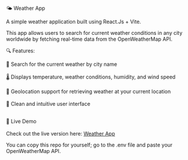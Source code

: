 🌤️ Weather App

A simple weather application built using React.Js + Vite.

This app allows users to search for current weather conditions in any city worldwide by fetching real-time data from the OpenWeatherMap API.

🔍 Features:

🔎 Search for the current weather by city name <br></br>
🌡️ Displays temperature, weather conditions, humidity, and wind speed <br></br>
📍 Geolocation support for retrieving weather at your current location <br></br>
🎨 Clean and intuitive user interface <br></br>


🚀 Live Demo <br></br>
Check out the live version here: [Weather App](https://luis-troccoli.github.io/weather-app/)

You can copy this repo for yourself; go to the .env file and paste your OpenWeatherMap API.
